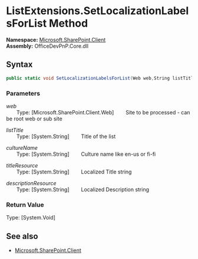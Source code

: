 # ListExtensions.SetLocalizationLabelsForList Method  
  

**Namespace:** [Microsoft.SharePoint.Client](Microsoft.SharePoint.Client.md)  
**Assembly:** OfficeDevPnP.Core.dll  
## Syntax
```C#
public static void SetLocalizationLabelsForList(Web web,String listTitle,String cultureName,String titleResource,String descriptionResource)
```
### Parameters
*web*  
&emsp;&emsp;Type: [Microsoft.SharePoint.Client.Web] 
&emsp;&emsp;Site to be processed - can be root web or sub site  
  
*listTitle*  
&emsp;&emsp;Type: [System.String] 
&emsp;&emsp;Title of the list  
  
*cultureName*  
&emsp;&emsp;Type: [System.String] 
&emsp;&emsp;Culture name like en-us or fi-fi  
  
*titleResource*  
&emsp;&emsp;Type: [System.String] 
&emsp;&emsp;Localized Title string  
  
*descriptionResource*  
&emsp;&emsp;Type: [System.String] 
&emsp;&emsp;Localized Description string  
  
### Return Value
Type: [System.Void]  

## See also
- [Microsoft.SharePoint.Client](Microsoft.SharePoint.Client.md)
